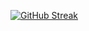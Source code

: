 [![GitHub Streak](https://streak-stats.demolab.com?user=adriaardila&theme=dark&date_format=M%20j%5B%2C%20Y%5D)](https://git.io/streak-stats)

<!--
**adriaardila/adriaardila** is a ✨ _special_ ✨ repository because its `README.md` (this file) appears on your GitHub profile.

Here are some ideas to get you started:

- 🔭 I’m currently working on ...
- 🌱 I’m currently learning ...
- 👯 I’m looking to collaborate on ...
- 🤔 I’m looking for help with ...
- 💬 Ask me about ...
- 📫 How to reach me: ...
- 😄 Pronouns: ...
- ⚡ Fun fact: ...
-->
